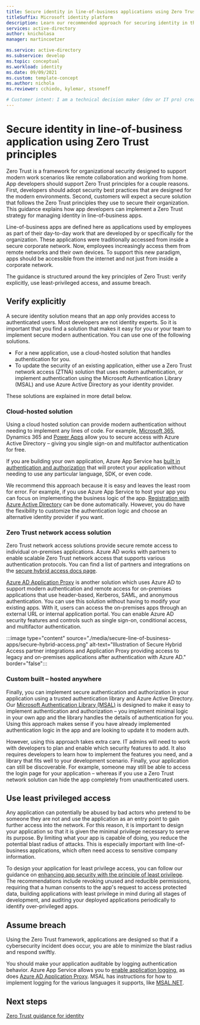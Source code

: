 ```yaml
---
title: Secure identity in line-of-business applications using Zero Trust principles
titleSuffix: Microsoft identity platform
description: Learn our recommended approach for securing identity in the line of business applications you develop using a Zero Trust approach.
services: active-directory
author: knicholasa
manager: martincoetzer

ms.service: active-directory
ms.subservice: develop
ms.topic: conceptual
ms.workload: identity
ms.date: 09/09/2021
ms.custom: template-concept
ms.author: nichola
ms.reviewer: cchiedo, kylemar, stsoneff

# Customer intent: I am a technical decision maker (dev or IT pro) creating or maintaining a server-side line-of-business app. I want architecture-level recommendations on how I can protect my server-side line-of-business apps using a Zero Trust strategy for Identity
---
```


# Secure identity in line-of-business application using Zero Trust principles

Zero Trust is a framework for organizational security designed to support modern work scenarios like remote collaboration and working from home. App developers should support Zero Trust principles for a couple reasons. First, developers should adopt security best practices that are designed for the modern environments. Second, customers will expect a secure solution that follows the Zero Trust principles they use to secure their organization. This guidance explains how app developers can implement a Zero Trust strategy for managing identity in line-of-business apps.

Line-of-business apps are defined here as applications used by employees as part of their day-to-day work that are developed by or specifically for the organization. These applications were traditionally accessed from inside a secure corporate network. Now, employees increasingly access them from remote networks and their own devices. To support this new paradigm, apps should be accessible from the internet and not just from inside a corporate network.

The guidance is structured around the key principles of Zero Trust: verify explicitly, use least-privileged access, and assume breach.

## Verify explicitly

A secure identity solution means that an app only provides access to authenticated users. Most developers are not identity experts. So it is important that you find a solution that makes it easy for you or your team to implement secure modern authentication. You can use one of the following solutions.

- For a new application, use a cloud-hosted solution that handles authentication for you.
- To update the security of an existing application, either use a Zero Trust network access (ZTNA) solution that uses modern authentication, or implement authentication using the Microsoft Authentication Library (MSAL) and use Azure Active Directory as your identity provider.

These solutions are explained in more detail below.

### Cloud-hosted solution

Using a cloud hosted solution can provide modern authentication without needing to implement any lines of code. For example, [Microsoft 365](/microsoft-365/enterprise/about-microsoft-365-identity), Dynamics 365 and [Power Apps](/powerapps/maker/portals/configure/use-simplified-authentication-configuration) allow you to secure access with Azure Active Directory – giving you single sign-on and multifactor authentication for free.

If you are building your own application, Azure App Service has [built in authentication and authorization](/azure/app-service/overview-authentication-authorization) that will protect your application without needing to use any particular language, SDK, or even code.

We recommend this approach because it is easy and leaves the least room for error. For example, if you use Azure App Service to host your app you can focus on implementing the business logic of the app. [Registration with Azure Active Directory](/azure/app-service/configure-authentication-provider-aad) can be done automatically. However, you do have the flexibility to customize the authentication logic and choose an alternative identity provider if you want.

### Zero Trust network access solution

Zero Trust network access solutions provide secure remote access to individual on-premises applications. Azure AD works with partners to enable scalable Zero Trust network access that supports various authentication protocols. You can find a list of partners and integrations on the [secure hybrid access docs page](/azure/active-directory/manage-apps/secure-hybrid-access).

[Azure AD Application Proxy](/azure/active-directory/app-proxy/application-proxy) is another solution which uses Azure AD to support modern authentication and remote access for on-premises applications that use header-based, Kerberos, SAML, and anonymous authentication. You can use this solution without having to modify your existing apps. With it, users can access the on-premises apps through an external URL or internal application portal. You can enable Azure AD security features and controls such as single sign-on, conditional access, and multifactor authentication.

:::image type="content" source="./media/secure-line-of-business-apps/secure-hybrid-access.png" alt-text="Illustration of Secure Hybrid Access partner integrations and Application Proxy providing access to legacy and on-premises applications after authentication with Azure AD." border="false":::

### Custom built – hosted anywhere

Finally, you can implement secure authentication and authorization in your application using a trusted authentication library and Azure Active Directory. Our [Microsoft Authentication Library (MSAL)](/azure/active-directory/develop/msal-overview) is designed to make it easy to implement authentication and authorization – you implement minimal logic in your own app and the library handles the details of authentication for you. Using this approach makes sense if you have already implemented authentication logic in the app and are looking to update it to modern auth.

However, using this approach takes extra care. IT admins will need to work with developers to plan and enable which security features to add. It also requires developers to learn how to implement the features you need, and a library that fits well to your development scenario. Finally, your application can still be discoverable. For example, someone may still be able to access the login page for your application – whereas if you use a Zero Trust network solution can hide the app completely from unauthenticated users.

## Use least privileged access

Any application can potentially be abused by bad actors who pretend to be someone they are not and use the application as an entry point to gain further access into the network. For this reason, it is important to design your application so that it is given the minimal privilege necessary to serve its purpose. By limiting what your app is capable of doing, you reduce the potential blast radius of attacks. This is especially important with line-of-business applications, which often need access to sensitive company information.

To design your application for least privilege access, you can follow our guidance on [enhancing app security with the principle of least privilege](/azure/active-directory/develop/secure-least-privileged-access). The recommendations include revoking unused and reducible permissions, requiring that a human consents to the app's request to access protected data, building applications with least privilege in mind during all stages of development, and auditing your deployed applications periodically to identify over-privileged apps.

## Assume breach

Using the Zero Trust framework, applications are designed so that if a cybersecurity incident does occur, you are able to minimize the blast radius and respond swiftly.

You should make your application auditable by logging authentication behavior. Azure App Service allows you to [enable application logging](/azure/app-service/overview-authentication-authorization#logging-and-tracing), as does [Azure AD Application Proxy](/azure/active-directory/app-proxy/application-proxy-connectors#under-the-hood). MSAL has instructions for how to implement logging for the various languages it supports, like [MSAL.NET](/azure/active-directory/develop/msal-logging-dotnet).

## Next steps

[Zero Trust guidance for identity](/security/zero-trust/develop/identity)
